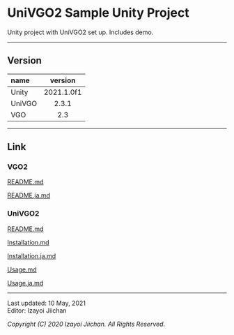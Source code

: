 # UniVGO2 Sample Unity Project

Unity project with UniVGO2 set up. Includes demo.

___
## Version

|name|version|
|:--|:--:|
|Unity|2021.1.0f1|
|UniVGO|2.3.1|
|VGO|2.3|

___
## Link

### VGO2

[README.md](https://github.com/izayoijiichan/VGO2/blob/main/README.md)

[README.ja.md](https://github.com/izayoijiichan/VGO2/blob/main/README.ja.md)

### UniVGO2

[README.md](https://github.com/izayoijiichan/VGO2/blob/main/UniVgo/README.md)

[Installation.md](https://github.com/izayoijiichan/VGO2/blob/main/Documentation~/UniVGO/Installation.md)

[Installation.ja.md](https://github.com/izayoijiichan/VGO2/blob/main/Documentation~/UniVGO/Installation.ja.md)

[Usage.md](https://github.com/izayoijiichan/VGO2/blob/main/Documentation~/UniVGO/Usage.md)

[Usage.ja.md](https://github.com/izayoijiichan/VGO2/blob/main/Documentation~/UniVGO/Usage.ja.md)

___
Last updated: 10 May, 2021  
Editor: Izayoi Jiichan

*Copyright (C) 2020 Izayoi Jiichan. All Rights Reserved.*
